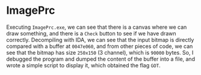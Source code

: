 # ImagePrc

Executing `ImagePrc.exe`, we can see that there is a canvas where we can draw
something, and there is a `Check` button to see if we have drawn correctly.
Decompiling with IDA, we can see that the input bitmap is directly compared
with a buffer at `0047e060`, and from other pieces of code, we can see that the
bitmap has size `250x150` (3 channel), which is `90000` bytes. So, I debugged
the program and dumped the content of the buffer into a file, and wrote a
simple script to display it, which obtained the flag `GOT`.
